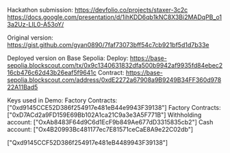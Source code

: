 Hackathon submission:
https://devfolio.co/projects/staxer-3c2c
https://docs.google.com/presentation/d/1ihKDD6qb1kNC8X3Bi2MADqPB_o13a2Uz-LIL0-A53oY/

Original version:
https://gist.github.com/gyan0890/7faf73073bff54c7cb921bf5d1d7b33e

Deployed version on Base Sepolia:
Deploy: https://base-sepolia.blockscout.com/tx/0x9c1340631832dfa500b9942af9935fd84ebec216cb476c62d43b26eaf5f9641c
Contract: https://base-sepolia.blockscout.com/address/0xdE2272a67908a9B9249B34FF360d97822A11Bad5

Keys used in Demo:
Factory Contracts: ["0xd9145CCE52D386f254917e481eB44e9943F39138"]
Factory Contracts: ["0xD7ACd2a9FD159E69Bb102A1ca21C9a3e3A5F771B"]
Withholding account: ["OxAb8483F64d9C6d1EcF9b849Ae677dD3315835cb2"]
Cash account: ["Ox4B20993Bc481177ec7E81571ceCaE8A9e22C02db"]

["Qxd9145CCF52D386f254917e481eB4489943F39138"]
